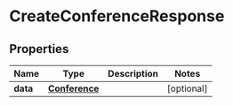 # CreateConferenceResponse

## Properties
Name | Type | Description | Notes
------------ | ------------- | ------------- | -------------
**data** | [**Conference**](Conference.md) |  |  [optional]

